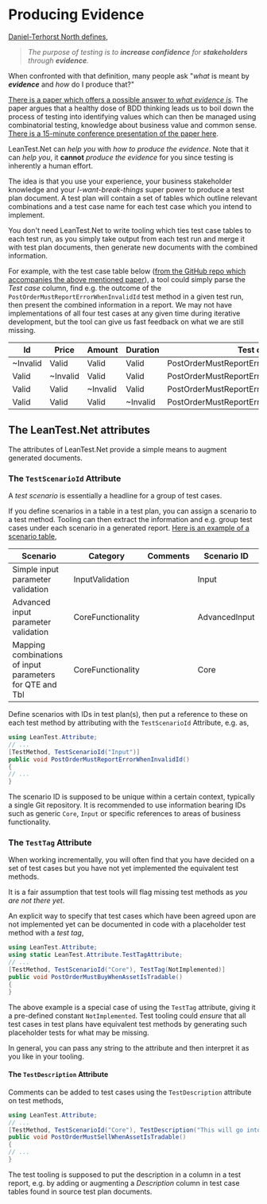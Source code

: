 ﻿# Producing Evidence

[Daniel-Terhorst North defines](https://dannorth.net/2021/07/26/we-need-to-talk-about-testing/),

> *The purpose of testing is to **increase confidence** for **stakeholders** through **evidence**.*

When confronted with that definition, many people ask "*what* is meant by ***evidence*** and *how* do I produce that?"

[There is a paper which offers a possible answer to *what evidence is*](https://ieeexplore.ieee.org/document/9440154). The paper argues that a healthy dose of BDD thinking leads us to boil down the process of testing into identifying values which can then be managed using combinatorial testing, knowledge about business value and common sense. [There is a 15-minute conference presentation of the paper here](https://zenodo.org/record/4661956#.YUrgsvkzabg).

LeanTest.Net can *help you* with *how to produce the evidence*. Note that it can *help you*, it **cannot** *produce the evidence* for you since testing is inherently a human effort.

The idea is that you use your experience, your business stakeholder knowledge and your *I-want-break-things* super power to produce a test plan document. A test plan will contain a set of tables which outline relevant combinations and a test case name for each test case which you intend to implement.

You don't need LeanTest.Net to write tooling which ties test case tables to each test run, as you simply take output from each test run and merge it with test plan documents, then generate new documents with the combined information.

For example, with the test case table below ([from the GitHub repo which accompanies the above mentioned paper](https://github.com/belgaard/OrdersExample/blob/master/doc/TestPlans/Orders.md)), a tool could simply parse the *Test case* column, find e.g. the outcome of the `PostOrderMustReportErrorWhenInvalidId` test method in a given test run, then present the combined information in a report. We may not have implementations of all four test cases at any given time during iterative development, but the tool can give us fast feedback on what we are still missing.

| Id       | Price    | Amount   | Duration | Test case |
| -------- | -------- | -------- | -------- | -------- |
| ~Invalid | Valid    | Valid    | Valid    | PostOrderMustReportErrorWhenInvalidId |
| Valid    | ~Invalid | Valid    | Valid    | PostOrderMustReportErrorWhenInvalidPrice |
| Valid    | Valid    | ~Invalid | Valid    | PostOrderMustReportErrorWhenInvalidAmount |
| Valid    | Valid    | Valid    | ~Invalid | PostOrderMustReportErrorWhenInvalidDuration |

## The LeanTest.Net attributes

The attributes of LeanTest.Net provide a simple means to augment generated documents.

### The `TestScenarioId` Attribute

A *test scenario* is essentially a headline for a group of test cases.

If you define scenarios in a table in a test plan, you can assign a scenario to a test method. Tooling can then extract the information and e.g. group test cases under each scenario in a generated report. [Here is an example of a scenario table](https://github.com/belgaard/OrdersExample/blob/master/doc/TestPlans/Orders.md),

| Scenario                   | Category                 | Comments | Scenario ID     |
| -------------------------- | ------------------------ | -------- | --------------- |
| Simple input parameter validation | InputValidation |          | Input |
| Advanced input parameter validation | CoreFunctionality |          | AdvancedInput |
| Mapping combinations of input parameters for QTE and Tbl | CoreFunctionality        |          | Core |

Define scenarios with IDs in test plan(s), then put a reference to these on each test method by attributing with the `TestScenarioId` Attribute, e.g. as,

```csharp
using LeanTest.Attribute;
// ...
[TestMethod, TestScenarioId("Input")]
public void PostOrderMustReportErrorWhenInvalidId()
{
// ...
}
```

The scenario ID is supposed to be unique within a certain context, typically a single Git repository. It is recommended to use information bearing IDs such as generic `Core`, `Input` or specific references to areas of business functionality.

### The `TestTag` Attribute

When working incrementally, you will often find that you have decided on a set of test cases but you have not yet implemented the equivalent test methods.

It is a fair assumption that test tools will flag missing test methods as *you are not there yet*. 

An explicit way to specify that test cases which have been agreed upon are not implemented yet can be documented in code with a placeholder test method with a _test tag_,

```csharp
using LeanTest.Attribute;
using static LeanTest.Attribute.TestTagAttribute;
// ...
[TestMethod, TestScenarioId("Core"), TestTag(NotImplemented)]
public void PostOrderMustBuyWhenAssetIsTradable()
{
}
```

The above example is a special case of using the `TestTag` attribute, giving it a pre-defined constant `NotImplemented`. Test tooling could *ensure* that all test cases in test plans have equivalent test methods by generating such placeholder tests for what may be missing.

In general, you can pass any string to the attribute and then interpret it as you like in your tooling.

#### The `TestDescription` Attribute

Comments can be added to test cases using the `TestDescription` attribute on test methods,

```csharp
using LeanTest.Attribute;
// ...
[TestMethod, TestScenarioId("Core"), TestDescription("This will go into the comments column for this test in the test report.")]
public void PostOrderMustSellWhenAssetIsTradable()
{
// ...
}
```

The test tooling is supposed to put the description in a column in a test report, e.g. by adding or augmenting a *Description* column in test case tables found in source test plan documents.
